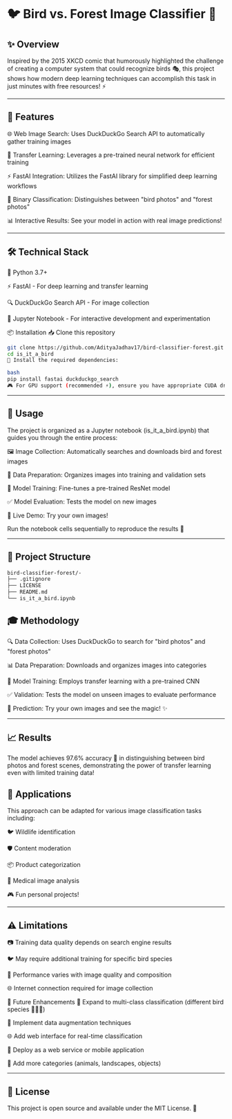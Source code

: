 # 🐦 Bird vs. Forest Image Classifier 🌲

## ✨ Overview

Inspired by the 2015 XKCD comic that humorously highlighted the challenge of creating a computer system that could recognize birds 🎭, this project shows how modern deep learning techniques can accomplish this task in just minutes with free resources! ⚡

---

## 🚀 Features

🌐 Web Image Search: Uses DuckDuckGo Search API to automatically gather training images

🧠 Transfer Learning: Leverages a pre-trained neural network for efficient training

⚡ FastAI Integration: Utilizes the FastAI library for simplified deep learning workflows

🎯 Binary Classification: Distinguishes between "bird photos" and "forest photos"

📊 Interactive Results: See your model in action with real image predictions!

---

## 🛠️ Technical Stack

🐍 Python 3.7+

⚡ FastAI - For deep learning and transfer learning

🔍 DuckDuckGo Search API - For image collection

📓 Jupyter Notebook - For interactive development and experimentation

📦 Installation
📥 Clone this repository

```bash
git clone https://github.com/AdityaJadhav17/bird-classifier-forest.git
cd is_it_a_bird
🔧 Install the required dependencies:

bash
pip install fastai duckduckgo_search
🎮 For GPU support (recommended ⚡), ensure you have appropriate CUDA drivers installed
```
---
## 🎯 Usage

The project is organized as a Jupyter notebook (is_it_a_bird.ipynb) that guides you through the entire process:

🖼️ Image Collection: Automatically searches and downloads bird and forest images

📂 Data Preparation: Organizes images into training and validation sets

🧠 Model Training: Fine-tunes a pre-trained ResNet model

✅ Model Evaluation: Tests the model on new images

🎉 Live Demo: Try your own images!

Run the notebook cells sequentially to reproduce the results 🚀

---

## 📁 Project Structure

```bash
bird-classifier-forest/-   
├── .gitignore              
├── LICENSE
├── README.md                  
└── is_it_a_bird.ipynb           
```
## 🎓 Methodology

🔍 Data Collection: Uses DuckDuckGo to search for "bird photos" and "forest photos"

📊 Data Preparation: Downloads and organizes images into categories

🧠 Model Training: Employs transfer learning with a pre-trained CNN

✅ Validation: Tests the model on unseen images to evaluate performance

🎯 Prediction: Try your own images and see the magic! ✨

---

## 📈 Results

The model achieves 97.6% accuracy 🎯 in distinguishing between bird photos and forest scenes, demonstrating the power of transfer learning even with limited training data!

## 🎪 Applications

This approach can be adapted for various image classification tasks including:

🐦 Wildlife identification

🛡️ Content moderation

📦 Product categorization

🏥 Medical image analysis

🎮 Fun personal projects!

---

## ⚠️ Limitations

📷 Training data quality depends on search engine results

🐦 May require additional training for specific bird species

🎨 Performance varies with image quality and composition

🌐 Internet connection required for image collection

🚀 Future Enhancements
🎯 Expand to multi-class classification (different bird species 🦅🦉🦜)

🔄 Implement data augmentation techniques

🌐 Add web interface for real-time classification

📱 Deploy as a web service or mobile application

🎨 Add more categories (animals, landscapes, objects)

---
## 📜 License

This project is open source and available under the MIT License. 📄
